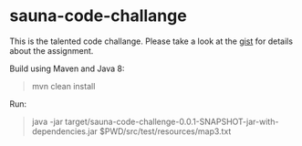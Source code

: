 # sauna-code-challange

This is the talented code challange. Please take a look at the [gist](https://gist.github.com/bkuzmic/0360f45a4b7026e944779086a2cc4236) for details about the assignment.

Build using Maven and Java 8:

> mvn clean install

Run:

> java -jar target/sauna-code-challenge-0.0.1-SNAPSHOT-jar-with-dependencies.jar $PWD/src/test/resources/map3.txt
